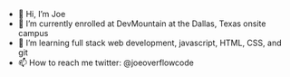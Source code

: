 - 👋 Hi, I’m Joe
- 🌱 I’m currently enrolled at DevMountain at the Dallas, Texas onsite campus
- 💞️ I’m learning full stack web development, javascript, HTML, CSS, and git
- 📫 How to reach me twitter: @joeoverflowcode 

<!---
joeoverflowcode/joeoverflowcode is a ✨ special ✨ repository because its `README.md` (this file) appears on your GitHub profile.
You can click the Preview link to take a look at your changes.
--->
